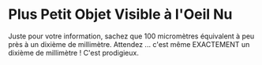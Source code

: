 # Plus Petit Objet Visible à l'Oeil Nu

Juste pour votre information, sachez que 100 micromètres équivalent à peu près à
un dixième de millimètre. Attendez ... c'est même EXACTEMENT un dixième de
millimètre ! C'est prodigieux.
